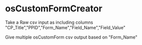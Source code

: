 # osCustomFormCreator

Take a Raw csv input as including columns "CP_Title","PPID","Form_Name","Field_Name","Field_Value"

Give multiple osCustomForm csv output based on "Form_Name"
